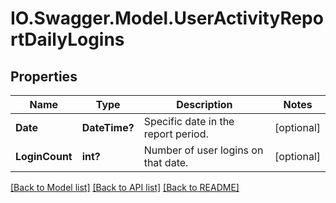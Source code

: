 # IO.Swagger.Model.UserActivityReportDailyLogins
## Properties

Name | Type | Description | Notes
------------ | ------------- | ------------- | -------------
**Date** | **DateTime?** | Specific date in the report period. | [optional] 
**LoginCount** | **int?** | Number of user logins on that date. | [optional] 

[[Back to Model list]](../README.md#documentation-for-models) [[Back to API list]](../README.md#documentation-for-api-endpoints) [[Back to README]](../README.md)

